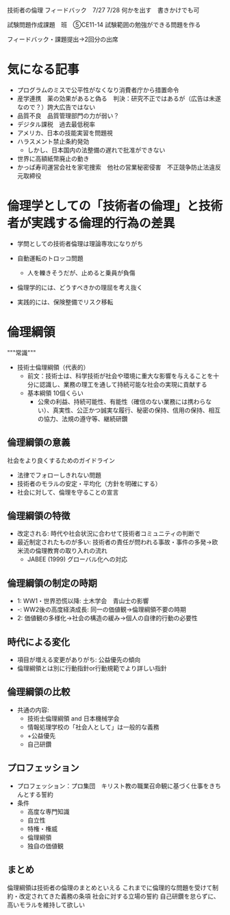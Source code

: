 技術者の倫理
フィードバック　7/27 7/28
何かを出す　書きかけでも可

試験問題作成課題　班　⑤CE11-14
試験範囲の勉強ができる問題を作る

フィードバック・課題提出→2回分の出席

# 気になる記事

- プログラムのミスで公平性がなくなり消費者庁から措置命令
- 産学連携　薬の効果があると偽る　判決：研究不正ではあるが（広告は未遂なので？）誇大広告ではない
- 品質不良　品質管理部門の力が弱い？
- デジタル課税　過去最低税率
- アメリカ、日本の技能実習を問題視
- ハラスメント禁止条約発効
  - しかし、日本国内の法整備の遅れで批准ができない
- 世界に高額紙幣廃止の動き
- かっぱ寿司運営会社を家宅捜索　他社の営業秘密侵害　不正競争防止法違反　元取締役

# 倫理学としての「技術者の倫理」と技術者が実践する倫理的行為の差異

- 学問としての技術者倫理は理論専攻になりがち

- 自動運転のトロッコ問題
  - 人を轢きそうだが、止めると乗員が負傷
- 倫理学的には、どうすべきかの理屈を考え抜く
- 実践的には、保険整備でリスク移転

# 倫理綱領

"""常識"""

- 技術士倫理綱領（代表的）
  - 前文：技術士は、科学技術が社会や環境に重大な影響を与えることを十分に認識し、業務の理工を通して持続可能な社会の実現に貢献する
  - 基本綱領 10個くらい
    - 公衆の利益、持続可能性、有能性（確信のない業務には携わらない）、真実性、公正かつ誠実な履行、秘密の保持、信用の保持、相互の協力、法規の遵守等、継続研鑽

## 倫理綱領の意義

社会をより良くするためのガイドライン

- 法律でフォローしきれない問題
- 技術者のモラルの安定・平均化（方針を明確にする）
- 社会に対して、倫理を守ることの宣言

## 倫理綱領の特徴

- 改定される: 時代や社会状況に合わせて技術者コミュニティの判断で
- 最近制定されたものが多い: 技術者の責任が問われる事故・事件の多発→欧米流の倫理教育の取り入れの流れ
  - JABEE (1999) グローバル化への対応

## 倫理綱領の制定の時期

- 1: WW1・世界恐慌以降: 土木学会　青山士の影響
- -: WW2後の高度経済成長: 同一の価値観→倫理綱領不要の時期
- 2: 価値観の多様化→社会の構造の緩み→個人の自律的行動の必要性

## 時代による変化

- 項目が増える変更がありがち: 公益優先の傾向
- 倫理綱領とは別に行動指針or行動規範でより詳しい指針

## 倫理綱領の比較

- 共通の内容:
  - 技術士倫理綱領 and 日本機械学会
  - 情報処理学校の「社会人として」は一般的な義務
  - +公益優先
  - 自己研鑽

## プロフェッション

- プロフェッション：プロ集団　キリスト教の職業召命観に基づく仕事をきちんとする誓約
- 条件
  - 高度な専門知識
  - 自立性
  - 特権・権威
  - 倫理綱領
  - 独自の価値観

## まとめ

倫理綱領は技術者の倫理のまとめといえる
これまでに倫理的な問題を受けて制約・改定されてきた義務の条項
社会に対する立場の誓約
自己研鑽を怠らずに、高いモラルを維持して欲しい